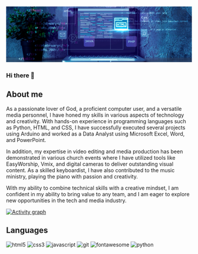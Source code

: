 ![](./assets/banner1.png)

### Hi there 👋

## About me
As a passionate lover of God, a proficient computer user, and a versatile media personnel, I have honed my skills in various aspects of technology and creativity. With hands-on experience in programming languages such as Python, HTML, and CSS, I have successfully executed several projects using Arduino and worked as a Data Analyst using Microsoft Excel, Word, and PowerPoint.

In addition, my expertise in video editing and media production has been demonstrated in various church events where I have utilized tools like EasyWorship, Vmix, and digital cameras to deliver outstanding visual content. As a skilled keyboardist, I have also contributed to the music ministry, playing the piano with passion and creativity.

With my ability to combine technical skills with a creative mindset, I am confident in my ability to bring value to any team, and I am eager to explore new opportunities in the tech and media industry.

[![Activity graph](https://github-readme-activity-graph.vercel.app/graph?username=josephadoga&theme=react-dark&hide_border=true)](https://github.com/ashutosh00710/github-readme-activity-graph)

## Languages
![html5](https://img.shields.io/badge/HTML5-E34F26?style=for-the-badge&logo=html5&logoColor=white)
![css3](https://img.shields.io/badge/CSS3-1572B6?style=for-the-badge&logo=css3&logoColor=white)
![javascript](https://img.shields.io/badge/JavaScript-323330?style=for-the-badge&logo=javascript&logoColor=F7DF1E)
![git](https://img.shields.io/badge/Git-F05032?style=for-the-badge&logo=git&logoColor=white)
![fontawesome](https://img.shields.io/badge/Font_Awesome-339AF0?style=for-the-badge&logo=fontawesome&logoColor=white)
![python](https://img.shields.io/badge/Font_Awesome-339AF0?style=for-the-badge&logo=python&logoColor=white)

<!--
**josephadoga/josephadoga** is a ✨ _special_ ✨ repository because its `README.md` (this file) appears on your GitHub profile.

Here are some ideas to get you started:

- 🔭 I’m currently working on ...
- 🌱 I’m currently learning ...
- 👯 I’m looking to collaborate on ...
- 🤔 I’m looking for help with ...
- 💬 Ask me about ...
- 📫 How to reach me: ...
- 😄 Pronouns: ...
- ⚡ Fun fact: ...
-->
